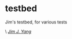 # testbed

Jim's testbed, for various tests

\ [_Jim J. Yang_](https://www.linkedin.com/in/jimjyang/)
